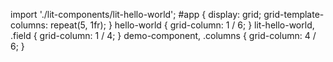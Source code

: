 import './lit-components/lit-hello-world';
<lit-hello-world name="Matt"></lit-hello-world>
<demo-component title="New Title" image-src="path/to/your/image.jpg"></demo-component>
#app { display: grid; grid-template-columns: repeat(5, 1fr); } hello-world { grid-column: 1 / 6; } lit-hello-world, .field { grid-column: 1 / 4; } demo-component, .columns { grid-column: 4 / 6; }
